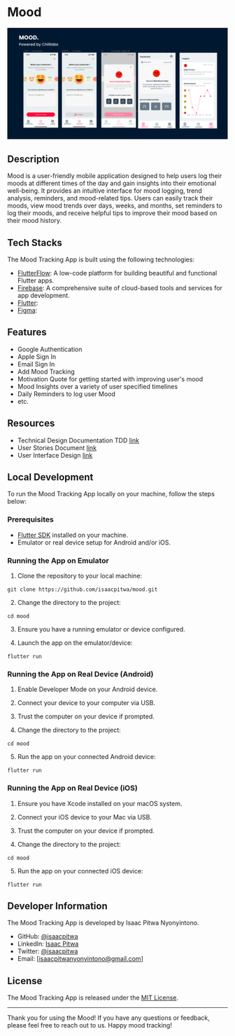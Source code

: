 # Mood 

![App Screenshot](banner.png)

## Description

Mood  is a user-friendly mobile application designed to help users log their moods at different times of the day and gain insights into their emotional well-being. It provides an intuitive interface for mood logging, trend analysis, reminders, and mood-related tips. Users can easily track their moods, view mood trends over days, weeks, and months, set reminders to log their moods, and receive helpful tips to improve their mood based on their mood history.

## Tech Stacks

The Mood Tracking App is built using the following technologies:

- [FlutterFlow](https://www.flutterflow.com/): A low-code platform for building beautiful and functional Flutter apps.
- [Firebase](https://firebase.google.com/): A comprehensive suite of cloud-based tools and services for app development.
- [Flutter](https://github.com/): 
- [Figma](https://flutter.dev/): 

## Features

- Google Authentication
- Apple Sign In
- Email Sign In
- Add Mood Tracking
- Motivation Quote for getting started with improving user's mood
- Mood Insights over a variety of user specified timelines
- Daily Reminders to log user Mood
- etc.


## Resources

- Technical Design  Documentation TDD [link](https://docs.google.com/document/d/1UnZw8JjVdg00MxnqAt2d1OpaleeaR-YhvM51AU_Gv6w/edit?usp=sharing)
- User Stories Document [link](https://docs.google.com/document/d/1t4eTSwdqMvu-IHw96VNeDEIrqZL4nd0zQSqqm2Q3DwM/edit?usp=sharing)
- User Interface Design [link](https://www.figma.com/file/6TwOCq1xC3EhS9BWvsipJF/Mood?type=design&node-id=145%3A2314&mode=design&t=sH4nW22iz04REufD-1)
## Local Development

To run the Mood Tracking App locally on your machine, follow the steps below:

### Prerequisites

- [Flutter SDK](https://flutter.dev/docs/get-started/install) installed on your machine.
- Emulator or real device setup for Android and/or iOS.

### Running the App on Emulator

1. Clone the repository to your local machine:

```
git clone https://github.com/isaacpitwa/mood.git
```

2. Change the directory to the project:

```
cd mood
```

3. Ensure you have a running emulator or device configured.

4. Launch the app on the emulator/device:

```
flutter run
```

### Running the App on Real Device (Android)

1. Enable Developer Mode on your Android device.

2. Connect your device to your computer via USB.

3. Trust the computer on your device if prompted.

4. Change the directory to the project:

```
cd mood
```

5. Run the app on your connected Android device:

```
flutter run
```

### Running the App on Real Device (iOS)

1. Ensure you have Xcode installed on your macOS system.

2. Connect your iOS device to your Mac via USB.

3. Trust the computer on your device if prompted.

4. Change the directory to the project:

```
cd mood
```

5. Run the app on your connected iOS device:

```
flutter run
```

## Developer Information

The Mood Tracking App is developed by Isaac Pitwa Nyonyintono.

- GitHub: [@isaacpitwa](https://github.com/isaacpitwa)
- LinkedIn: [Isaac Pitwa](https://www.linkedin.com/in/isaac-pitwa)
- Twitter:  [@isaacpitwa](https://twitter.com/IsaacPitwa)
- Email: [isaacpitwanyonyintono@gmail.com]

## License

The Mood Tracking App is released under the [MIT License](LICENSE).

---
Thank you for using the Mood! If you have any questions or feedback, please feel free to reach out to us. Happy mood tracking!
